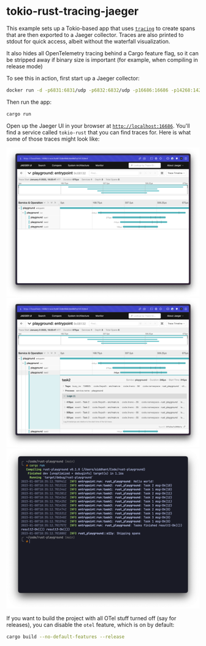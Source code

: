 # tokio-rust-tracing-jaeger

This example sets up a Tokio-based app that uses [`tracing`](https://docs.rs/tracing) to create spans that are then exported to a Jaeger collector. Traces are also printed to stdout for quick access, albeit without the waterfall visualization.

It also hides all OpenTelemetry tracing behind a Cargo feature flag, so it can be stripped away if binary size is important (for example, when compiling in release mode)

To see this in action, first start up a Jaeger collector:

```sh
docker run -d -p6831:6831/udp -p6832:6832/udp -p16686:16686 -p14268:14268 jaegertracing/all-in-one:latest
```

Then run the app:

```sh
cargo run
```

Open up the Jaeger UI in your browser at [`http://localhost:16686`](http://localhost:16686). You'll find a service called `tokio-rust` that you can find traces for. Here is what some of those traces might look like:

![An example trace](./assets/trace.png)
![The same trace with an expanded span](./assets/expanded.png)
![The same trace on stdout](./assets/stdout.png)

If you want to build the project with all OTel stuff turned off (say for releases), you can disable the `otel` feature, which is on by default:

```sh
cargo build --no-default-features --release
```

